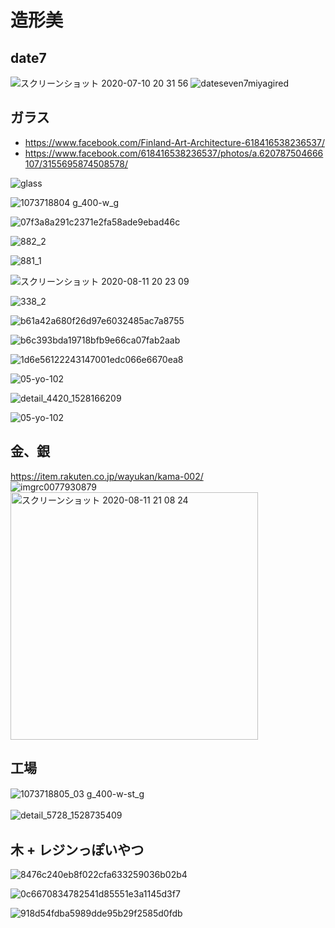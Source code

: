 
# 造形美


## date7

![スクリーンショット 2020-07-10 20 31 56](https://user-images.githubusercontent.com/1782095/87182259-c5038980-c31e-11ea-8c8a-4addba6f6731.png)
![dateseven7miyagired](https://user-images.githubusercontent.com/1782095/87182485-304d5b80-c31f-11ea-89ed-ddc70ad45fa8.jpg)


## ガラス

- https://www.facebook.com/Finland-Art-Architecture-618416538236537/
- https://www.facebook.com/618416538236537/photos/a.620787504666107/3155695874508578/

![glass](https://user-images.githubusercontent.com/1782095/88029194-a00be380-cb74-11ea-8d23-bd80f69503dd.png)

![1073718804 g_400-w_g](https://user-images.githubusercontent.com/1782095/89904444-e8726a80-dc23-11ea-9956-ccfa964b9fe7.jpg)  

![07f3a8a291c2371e2fa58ade9ebad46c](https://user-images.githubusercontent.com/1782095/89904506-fb853a80-dc23-11ea-8bc2-fc9835e65541.jpg)  


![882_2](https://user-images.githubusercontent.com/1782095/89904573-1192fb00-dc24-11ea-8efa-c910967b4e3d.jpg)  

![881_1](https://user-images.githubusercontent.com/1782095/89904587-15bf1880-dc24-11ea-9a7e-415997f5b2c0.jpg)  

![スクリーンショット 2020-08-11 20 23 09](https://user-images.githubusercontent.com/1782095/89904628-21aada80-dc24-11ea-9546-3e8fc1a0d464.png)  

![338_2](https://user-images.githubusercontent.com/1782095/89904672-2d969c80-dc24-11ea-8646-5e16e24f961c.jpg)  

![b61a42a680f26d97e6032485ac7a8755](https://user-images.githubusercontent.com/1782095/89905052-a0077c80-dc24-11ea-878e-5402ef2c40fb.jpg)  

![b6c393bda19718bfb9e66ca07fab2aab](https://user-images.githubusercontent.com/1782095/89905076-a5fd5d80-dc24-11ea-9cd8-b29cbcbff288.jpg)  

![1d6e56122243147001edc066e6670ea8](https://user-images.githubusercontent.com/1782095/89905096-adbd0200-dc24-11ea-8cc6-ed60c30fd274.jpg)  

![05-yo-102](https://user-images.githubusercontent.com/1782095/89905155-c88f7680-dc24-11ea-9550-f97acf8ce76d.jpg)  

![detail_4420_1528166209](https://user-images.githubusercontent.com/1782095/89905110-b44b7980-dc24-11ea-9c2e-1bc53142526c.jpg)  

![05-yo-102](https://user-images.githubusercontent.com/1782095/89905131-bb728780-dc24-11ea-9b3c-9a2653d4f3b7.jpg)


## 金、銀
  https://item.rakuten.co.jp/wayukan/kama-002/  
  ![imgrc0077930879](https://user-images.githubusercontent.com/1782095/89904544-0a6bed00-dc24-11ea-99a7-748058ed7385.jpg)  
  <img width="396" alt="スクリーンショット 2020-08-11 21 08 24" src="https://user-images.githubusercontent.com/1782095/89904848-6171c200-dc24-11ea-9f9c-26da1e4e9686.png">


## 工場

![1073718805_03 g_400-w-st_g](https://user-images.githubusercontent.com/1782095/89905261-ea88f900-dc24-11ea-8e2c-a7ed19790c16.jpg)　　

![detail_5728_1528735409](https://user-images.githubusercontent.com/1782095/89905288-f70d5180-dc24-11ea-937a-e849bab468ce.jpg)　　


## 木 + レジンっぽいやつ

![8476c240eb8f022cfa633259036b02b4](https://user-images.githubusercontent.com/1782095/89905387-160be380-dc25-11ea-95b3-fa49c697169b.jpg)  

![0c6670834782541d85551e3a1145d3f7](https://user-images.githubusercontent.com/1782095/89905447-29b74a00-dc25-11ea-8075-65d665559369.jpg)  

![918d54fdba5989dde95b29f2585d0fdb](https://user-images.githubusercontent.com/1782095/89905470-320f8500-dc25-11ea-8d6c-8a85a52221bf.jpg)










